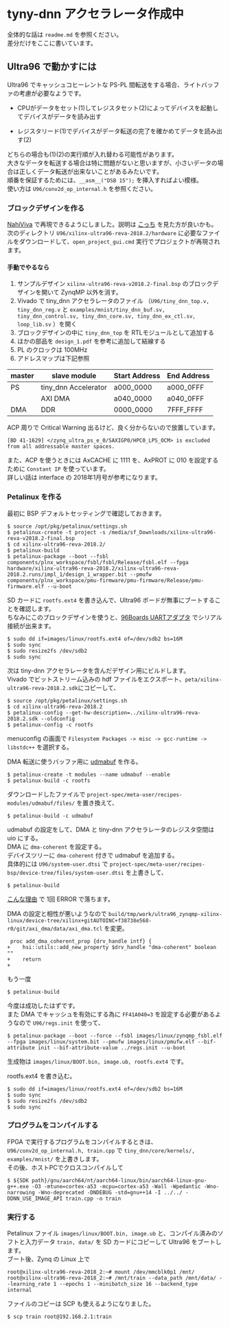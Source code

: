 # tyny-dnn アクセラレータ作成中

全体的な話は ```readme.md``` を参照ください。  
差分だけをここに書いています。

## Ultra96 で動かすには

Ultra96 でキャッシュコヒーレントな PS-PL 間転送をする場合、ライトバッファの考慮が必要なようです。

- CPUがデータをセット(1)してレジスタセット(2)によってデバイスを起動してデバイスがデータを読み出す

- レジスタリード(1)でデバイスがデータ転送の完了を確かめてデータを読み出す(2)

どちらの場合も(1)(2)の実行順が入れ替わる可能性があります。  
大きなデータを転送する場合は特に問題がないと思いますが、小さいデータの場合は正しくデータ転送が出来ないことがあるみたいです。  
順番を保証するためには、```__asm__("DSB 15");``` を挿入すればよい模様。  
使い方は ```U96/conv2d_op_internal.h``` を参照ください。

### ブロックデザインを作る

[NahiViva](https://github.com/tokuden/NahiViva) で再現できるようにしました。説明は [こっち](http://nahitafu.cocolog-nifty.com/nahitafu/2019/05/post-2cfa5c.html) を見た方が良いかも。  
次のディレクトリ ```U96/xilinx-ultra96-reva-2018.2/hardware``` に必要なファイルをダウンロードして、```open_project_gui.cmd``` 実行でプロジェクトが再現されます。

#### 手動でやるなら

1. サンプルデザイン ```xilinx-ultra96-reva-v2018.2-final.bsp``` のブロックデザインを開いて ZynqMP 以外を消す。
2. Vivado で tiny_dnn アクセラレータのファイル （```U96/tiny_dnn_top.v, tiny_dnn_reg.v``` と ```examples/mnist/tiny_dnn_buf.sv, tiny_dnn_control.sv, tiny_dnn_core.sv, tiny_dnn_ex_ctl.sv, loop_lib.sv``` ）を開く
3. ブロックデザインの中に ```tiny_dnn_top``` を RTLモジュールとして追加する
4. ほかの部品を ```design_1.pdf``` を参考に追加して結線する
5. PL のクロックは 100MHz
6. アドレスマップは下記参照

| master | slave module         | Start Address | End Address |
| ------ | -------------------- | ------------- | ----------- |
| PS     | tiny_dnn Accelerator | a000_0000     | a000_0FFF   |
|        | AXI DMA              | a040_0000     | a040_0FFF   |
| DMA    | DDR                  | 0000_0000     | 7FFF_FFFF   |

ACP 周りで Critical Warning 出るけど、良く分からないので放置しています。

```
[BD 41-1629] </zynq_ultra_ps_e_0/SAXIGP0/HPC0_LPS_OCM> is excluded from all addressable master spaces.
```

また、ACP を使うときには AxCACHE に 1111 を、AxPROT に 010 を設定するために ```Constant IP``` を使っています。  
詳しい話は interface の 2018年1月号が参考になります。

### Petalinux を作る

最初に BSP デフォルトセッティングで確認しておきます。

```
$ source /opt/pkg/petalinux/settings.sh
$ petalinux-create -t project -s /media/sf_Downloads/xilinx-ultra96-reva-v2018.2-final.bsp 
$ cd xilinx-ultra96-reva-2018.2/
$ petalinux-build
$ petalinux-package --boot --fsbl components/plnx_workspace/fsbl/fsbl/Release/fsbl.elf --fpga hardware/xilinx-ultra96-reva-2018.2/xilinx-ultra96-reva-2018.2.runs/impl_1/design_1_wrapper.bit --pmufw components/plnx_workspace/pmu-firmware/pmu-firmware/Release/pmu-firmware.elf --u-boot
```

SD カードに ```rootfs.ext4``` を書き込んで、Ultra96 ボードが無事にブートすることを確認します。  
ちなみにこのブロックデザインを使うと、[96Boards UARTアダプタ](https://www.amazon.co.jp/gp/product/B01HPND0QA/ref=oh_aui_detailpage_o02_s00?ie=UTF8&psc=1) でシリアル接続が出来ます。

```
$ sudo dd if=images/linux/rootfs.ext4 of=/dev/sdb2 bs=16M
$ sudo sync
$ sudo resize2fs /dev/sdb2
$ sudo sync
```

次は tiny-dnn アクセラレータを含んだデザイン用にビルドします。  
Vivado でビットストリーム込みの hdf ファイルをエクスポート、```peta/xilinx-ultra96-reva-2018.2.sdk```にコピーして、

```
$ source /opt/pkg/petalinux/settings.sh
$ cd xilinx-ultra96-reva-2018.2
$ petalinux-config --get-hw-description=../xilinx-ultra96-reva-2018.2.sdk --oldconfig
$ petalinux-config -c rootfs
```

menuconfig の画面で ```Filesystem Packages -> misc -> gcc-runtime -> libstdc++``` を選択する。

DMA 転送に使うバッファ用に [udmabuf](https://github.com/ikwzm/udmabuf/blob/master/Readme.ja.md) を作る。

```
$ petalinux-create -t modules --name udmabuf --enable
$ petalinux-build -c rootfs
```

ダウンロードしたファイルで ```project-spec/meta-user/recipes-modules/udmabuf/files/``` を置き換えて、

```
$ petalinux-build -c udmabuf
```

udmabuf の設定をして、DMA と tiny-dnn アクセラレータのレジスタ空間は uio にする。  
DMA に ```dma-coherent``` を設定する。  
デバイスツリーに ```dma-coherent``` 付きで udmabuf を追加する。  
具体的には ```U96/system-user.dtsi``` で ```project-spec/meta-user/recipes-bsp/device-tree/files/system-user.dtsi``` を上書きして、

```
$ petalinux-build
```

[こんな理由](https://forums.xilinx.com/t5/Embedded-Linux/Error-in-add-dma-coherent-prop-cannot-generate-device-tree/td-p/811337) で 1回 ERROR で落ちます。

DMA の設定と相性が悪いようなので ```build/tmp/work/ultra96_zynqmp-xilinx-linux/device-tree/xilinx+gitAUTOINC+f38738e568-r0/git/axi_dma/data/axi_dma.tcl``` を変更。

```
 proc add_dma_coherent_prop {drv_handle intf} {
+    hsi::utils::add_new_property $drv_handle "dma-coherent" boolean ""
+    return
+
```

もう一度

```
$ petalinux-build
```

今度は成功したはずです。  
また DMA でキャッシュを有効にする為に ```FF41A040=3``` を設定する必要があるようなので ```U96/regs.init``` を使って、

```
$ petalinux-package --boot --force --fsbl images/linux/zynqmp_fsbl.elf --fpga images/linux/system.bit --pmufw images/linux/pmufw.elf --bif-attribute init --bif-attribute-value ../regs.init --u-boot
```

生成物は ```images/linux/BOOT.bin, image.ub, rootfs.ext4``` です。

rootfs.ext4 を書き込む。

```
$ sudo dd if=images/linux/rootfs.ext4 of=/dev/sdb2 bs=16M
$ sudo sync
$ sudo resize2fs /dev/sdb2
$ sudo sync
```

### プログラムをコンパイルする

FPGA で実行するプログラムをコンパイルするときは、```U96/conv2d_op_internal.h, train.cpp``` で ```tiny_dnn/core/kernels/, examples/mnist/``` を上書きします。    
その後、ホストPCでクロスコンパイルして

```
$ ${SDK path}/gnu/aarch64/nt/aarch64-linux/bin/aarch64-linux-gnu-g++.exe -O3 -mtune=cortex-a53 -mcpu=cortex-a53 -Wall -Wpedantic -Wno-narrowing -Wno-deprecated -DNDEBUG -std=gnu++14 -I ../../ -DDNN_USE_IMAGE_API train.cpp -o train
```

### 実行する

Petalinux ファイル ```images/linux/BOOT.bin, image.ub``` と、コンパイル済みのソフトと入力データ ```train, data/``` を SD カードにコピーして Ultra96 をブートします。  
ブート後、Zynq の Linux 上で

```
root@xilinx-ultra96-reva-2018_2:~# mount /dev/mmcblk0p1 /mnt/
root@xilinx-ultra96-reva-2018_2:~# /mnt/train --data_path /mnt/data/ --learning_rate 1 --epochs 1 --minibatch_size 16 --backend_type internal
```

ファイルのコピーは SCP も使えるようになりました。

```
$ scp train root@192.168.2.1:train
```

